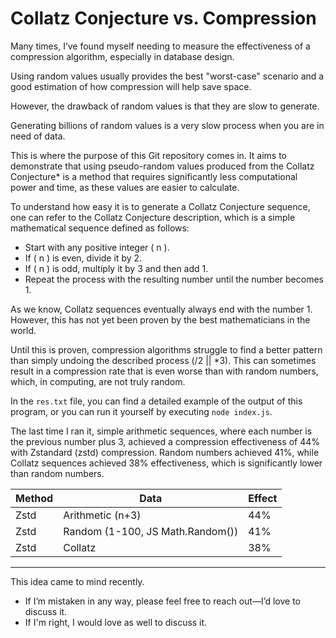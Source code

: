 # Collatz Conjecture vs. Compression

Many times, I’ve found myself needing to measure the effectiveness of a compression algorithm, especially in database design.

Using random values usually provides the best "worst-case" scenario and a good estimation of how compression will help save space.

However, the drawback of random values is that they are slow to generate.

Generating billions of random values is a very slow process when you are in need of data.

This is where the purpose of this Git repository comes in. It aims to demonstrate that using pseudo-random values produced from the Collatz Conjecture* is a method that requires significantly less computational power and time, as these values are easier to calculate.

To understand how easy it is to generate a Collatz Conjecture sequence, one can refer to the Collatz Conjecture description, which is a simple mathematical sequence defined as follows:

- Start with any positive integer \( n \).
- If \( n \) is even, divide it by 2.
- If \( n \) is odd, multiply it by 3 and then add 1.
- Repeat the process with the resulting number until the number becomes 1.

As we know, Collatz sequences eventually always end with the number 1. However, this has not yet been proven by the best mathematicians in the world.

Until this is proven, compression algorithms struggle to find a better pattern than simply undoing the described process (/2 || *3). This can sometimes result in a compression rate that is even worse than with random numbers, which, in computing, are not truly random.

In the `res.txt` file, you can find a detailed example of the output of this program, or you can run it yourself by executing `node index.js`.

The last time I ran it, simple arithmetic sequences, where each number is the previous number plus 3, achieved a compression effectiveness of 44% with Zstandard (zstd) compression. Random numbers achieved 41%, while Collatz sequences achieved 38% effectiveness, which is significantly lower than random numbers.

| Method | Data | Effect |
| --- | --- | --- |
| Zstd | Arithmetic (n+3) | 44% |
| Zstd | Random (1-100, JS Math.Random()) | 41% |
| Zstd | Collatz | 38% |

---

This idea came to mind recently. 
- If I’m mistaken in any way, please feel free to reach out—I’d love to discuss it. 
- If I'm right, I would love as well to discuss it.